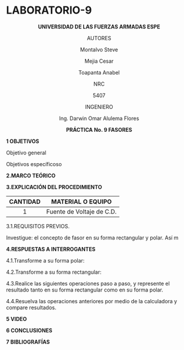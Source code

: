 # LABORATORIO-9

<div align="center">

**UNIVERSIDAD DE LAS FUERZAS ARMADAS ESPE**

AUTORES

Montalvo Steve
  
Mejia Cesar
  
Toapanta Anabel  

NRC
  
5407

INGENIERO

Ing. Darwin Omar Alulema Flores

**PRÁCTICA No. 9 FASORES**
  
</div>

**1 OBJETIVOS**



Objetivo general



Objetivos específicoso





**2.MARCO TEÓRICO**



**3.EXPLICACIÓN DEL PROCEDIMIENTO**

<div align="center">
     
|**CANTIDAD**|       **MATERIAL O EQUIPO**      |
|    :---:   |              :---:               | 
|      1     |     Fuente de Voltaje de C.D.    |
  
</div>

3.1.REQUISITOS PREVIOS.

Investigue: el concepto de fasor en su forma rectangular y polar. Así m


**4.RESPUESTAS A INTERROGANTES**

4.1.Transforme a su forma polar:

4.2.Transforme a su forma rectangular:

4.3.Realice las siguientes operaciones paso a paso, y represente el resultado tanto en su
forma rectangular como en su forma polar.

4.4.Resuelva las operaciones anteriores por medio de la calculadora y compare
resultados.

**5 VIDEO** 

**6 CONCLUSIONES** 




**7 BIBLIOGRAFÍAS**

